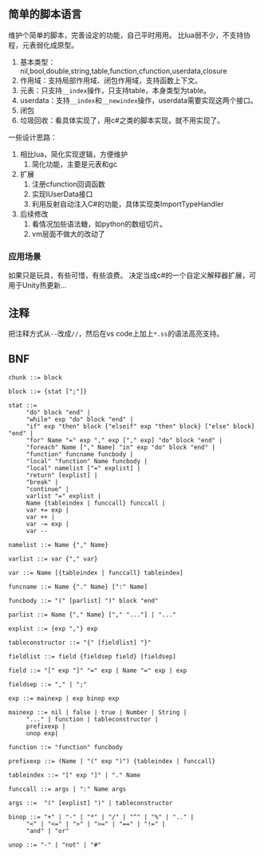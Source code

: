 ## 简单的脚本语言
维护个简单的脚本，完善设定的功能，自己平时用用。
比lua弱不少，不支持协程，元表弱化成原型。
1. 基本类型：nil,bool,double,string,table,function,cfunction,userdata,closure
2. 作用域：支持局部作用域、闭包作用域，支持函数上下文。
3. 元表：只支持`__index`操作，只支持table，本身类型为table。
4. userdata：支持`__index`和`__newindex`操作，userdata需要实现这两个接口。
5. 闭包
6. 垃圾回收：看具体实现了，用c#之类的脚本实现，就不用实现了。

一些设计思路：
1. 相比lua，简化实现逻辑，方便维护
    1. 简化功能，主要是元表和gc
2. 扩展
    1. 注册cfunction回调函数
    2. 实现IUserData接口
    3. 利用反射自动注入C#的功能，具体实现类ImportTypeHandler
3. 后续修改
    1. 看情况加些语法糖，如python的数组切片。
    2. vm层面不做大的改动了

### 应用场景
如果只是玩具，有些可惜，有些浪费。
决定当成c#的一个自定义解释器扩展，可用于Unity热更新...

## 注释
把注释方式从`--`改成`//`，然后在vs code上加上`*.ss`的语法高亮支持。

## BNF
```
chunk ::= block

block ::= {stat [";"]}

stat ::=
     "do" block "end" |
     "while" exp "do" block "end" |
     "if" exp "then" block {"elseif" exp "then" block} ["else" block] "end" |
     "for" Name "=" exp "," exp ["," exp] "do" block "end" |
     "foreach" Name ["," Name] "in" exp "do" block "end" |
     "function" funcname funcbody |
     "local" "function" Name funcbody |
     "local" namelist ["=" explist] |
     "return" [explist] |
     "break" |
     "continue" |
     varlist "=" explist |
     Name {tableindex | funccall} funccall |
     var += exp |
     var ++ |
     var -= exp |
     var --

namelist ::= Name {"," Name}

varlist ::= var {"," var}

var ::= Name [{tableindex | funccall} tableindex]

funcname ::= Name {"." Name} [":" Name]

funcbody ::= "(" [parlist] ")" block "end"

parlist ::= Name {"," Name} ["," "..."] | "..."

explist ::= {exp ","} exp

tableconstructor ::= "{" [fieldlist] "}"

fieldlist ::= field {fieldsep field} [fieldsep]

field ::= "[" exp "]" "=" exp | Name "=" exp | exp

fieldsep ::= "," | ";"

exp ::= mainexp | exp binop exp

mainexp ::= nil | false | true | Number | String |
     "..." | function | tableconstructor |
     prefixexp |
     unop exp|

function ::= "function" funcbody

prefixexp ::= (Name | "(" exp ")") {tableindex | funccall}

tableindex ::= "[" exp "]" | "." Name

funccall ::= args | ":" Name args

args ::=  "(" [explist] ")" | tableconstructor

binop ::= "+" | "-" | "*" | "/" | "^" | "%" | ".." |
     "<" | "<=" | ">" | ">=" | "==" | "!=" |
     "and" | "or"

unop ::= "-" | "not" | "#"
```